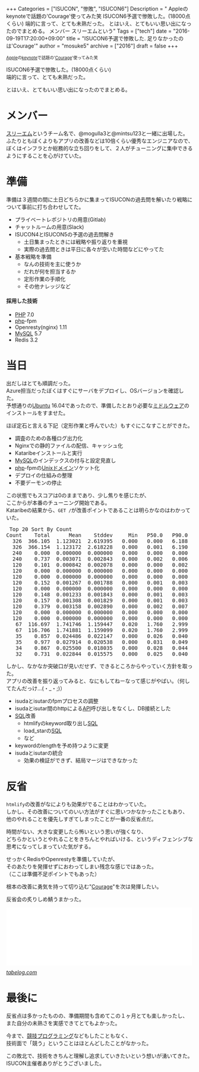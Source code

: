 +++
Categories = ["ISUCON", "惨敗", "ISUCON6"]
Description = " Appleのkeynoteで話題の'Courage'使ってみた笑  ISUCON6予選で惨敗した。(18000点くらい) 端的に言って、とても未熟だった。  とはいえ、とてもいい思い出になったのでまとめる。  メンバー  スリーエムという"
Tags = ["tech"]
date = "2016-09-19T17:20:00+09:00"
title = "ISUCON6予選で惨敗した. 足りなかったのは&#39;Courage&#39;"
author = "mosuke5"
archive = ["2016"]
draft = false
+++

<body>
<p><span style="font-size: 80%"><a class="keyword" href="http://d.hatena.ne.jp/keyword/Apple">Apple</a>の<a class="keyword" href="http://d.hatena.ne.jp/keyword/keynote">keynote</a>で話題の'<a class="keyword" href="http://d.hatena.ne.jp/keyword/Courage">Courage</a>'使ってみた笑</span></p>

<p>ISUCON6予選で惨敗した。(18000点くらい)<br>
端的に言って、とても未熟だった。</p>

<p>とはいえ、とてもいい思い出になったのでまとめる。</p>

<h1>メンバー</h1>

<p><a class="keyword" href="http://d.hatena.ne.jp/keyword/%A5%B9%A5%EA%A1%BC%A5%A8%A5%E0">スリーエム</a>というチーム名で、@mogulla3と@mintsu123と一緒に出場した。<br>
ふたりともぼくよりもアプリの改善などは10倍くらい優秀なエンジニアなので、<br>
ぼくはインフラとか総務的な立ち回りをして、２人がチューニングに集中できるようにすることを心がけていた。</p>

<h1>準備</h1>

<p>準備は３週間の間に土日どちらかに集まってISUCONの過去問を解いたり戦略について事前に打ち合わせしてた。</p>

<ul>
<li>プライベートレポジトリの用意(Gitlab)</li>
<li>チャットルームの用意(Slack)</li>
<li>ISUCON4とISUCON5の予選の過去問解き

<ul>
<li>土日集まったときには戦略や振り返りを重視</li>
<li>実際の過去問ときは平日に各々が空いた時間などにやってた</li>
</ul>
</li>
<li>基本戦略を準備

<ul>
<li>なんの技術を主に使うか</li>
<li>だれが何を担当するか</li>
<li>定形作業の手順化</li>
<li>その他ナレッジなど</li>
</ul>
</li>
</ul>


<h4>採用した技術</h4>

<ul>
<li>
<a class="keyword" href="http://d.hatena.ne.jp/keyword/PHP">PHP</a> 7.0</li>
<li>
<a class="keyword" href="http://d.hatena.ne.jp/keyword/php">php</a>-fpm</li>
<li>Openresty(nginx) 1.11</li>
<li>
<a class="keyword" href="http://d.hatena.ne.jp/keyword/MySQL">MySQL</a> 5.7</li>
<li>Redis 3.2</li>
</ul>


<h1>当日</h1>

<p>出だしはとても順調だった。<br>
Azure担当だったぼくはすぐにサーバをデプロイし、OSバージョンを確認した。<br>
予想通りの<a class="keyword" href="http://d.hatena.ne.jp/keyword/Ubuntu">Ubuntu</a> 16.04であったので、準備したとおり必要な<a class="keyword" href="http://d.hatena.ne.jp/keyword/%A5%DF%A5%C9%A5%EB%A5%A6%A5%A7%A5%A2">ミドルウェア</a>のインストールをすませた。</p>

<p>ほぼ定石と言える下記（定形作業と呼んでいた）もすぐにこなすことができた。</p>

<ul>
<li>調査のための各種ログ出力化</li>
<li>Nginxでの静的ファイルの配信、キャッシュ化</li>
<li>Kataribeインストールと実行</li>
<li>
<a class="keyword" href="http://d.hatena.ne.jp/keyword/MySQL">MySQL</a>のインデックスの付与と設定見直し</li>
<li>
<a class="keyword" href="http://d.hatena.ne.jp/keyword/php">php</a>-fpmの<a class="keyword" href="http://d.hatena.ne.jp/keyword/Unix">Unix</a><a class="keyword" href="http://d.hatena.ne.jp/keyword/%A5%C9%A5%E1%A5%A4%A5%F3">ドメイン</a>ソケット化</li>
<li>デプロイの仕組みの整理</li>
<li>不要デーモンの停止</li>
</ul>


<p>この状態でもスコアは0のままであり、少し焦りを感じたが、<br>
ここからが本番のチューニング開始である。<br>
Kataribeの結果から、<code>GET /</code>が改善ポイントであることは明らかなのはわかっていた。</p>

<pre class="code" data-lang="" data-unlink> Top 20 Sort By Count
Count    Total      Mean    Stddev     Min   P50.0   P90.0   P95.0   P99.0     Max  2xx  3xx  4xx  5xx  Request
  326  366.105  1.123021  2.619395   0.000   0.000   6.188   7.418   9.827  10.207  326    0    0    0  GET / HTTP/1.0
  326  366.154  1.123172  2.618228   0.000   0.001   6.190   7.418   9.778  10.207  326    0    0    0  GET / HTTP/1.1
  240    0.000  0.000000  0.000000   0.000   0.000   0.000   0.000   0.000   0.000  240    0    0    0  GET /css/bootstrap.min.css HTTP/1.0
  240    0.737  0.003071  0.002843   0.000   0.002   0.006   0.010   0.013   0.015  240    0    0    0  GET /css/bootstrap.min.css HTTP/1.1
  120    0.101  0.000842  0.002078   0.000   0.000   0.002   0.003   0.015   0.015  120    0    0    0  GET /img/star.gif HTTP/1.1
  120    0.000  0.000000  0.000000   0.000   0.000   0.000   0.000   0.000   0.000  120    0    0    0  GET /js/jquery.min.js HTTP/1.0
  120    0.000  0.000000  0.000000   0.000   0.000   0.000   0.000   0.000   0.000  120    0    0    0  GET /img/star.gif HTTP/1.0
  120    0.152  0.001267  0.001788   0.000   0.001   0.003   0.004   0.011   0.012  120    0    0    0  GET /css/bootstrap-responsive.min.css HTTP/1.1
  120    0.000  0.000000  0.000000   0.000   0.000   0.000   0.000   0.000   0.000  120    0    0    0  GET /js/bootstrap.min.js HTTP/1.0
  120    0.148  0.001233  0.001843   0.000   0.001   0.003   0.004   0.011   0.012  120    0    0    0  GET /favicon.ico HTTP/1.1
  120    0.157  0.001308  0.001829   0.000   0.001   0.003   0.004   0.011   0.011  120    0    0    0  GET /js/bootstrap.min.js HTTP/1.1
  120    0.379  0.003158  0.002890   0.000   0.002   0.007   0.010   0.013   0.015  120    0    0    0  GET /js/jquery.min.js HTTP/1.1
  120    0.000  0.000000  0.000000   0.000   0.000   0.000   0.000   0.000   0.000  120    0    0    0  GET /favicon.ico HTTP/1.0
  120    0.000  0.000000  0.000000   0.000   0.000   0.000   0.000   0.000   0.000  120    0    0    0  GET /css/bootstrap-responsive.min.css HTTP/1.0
   67  116.697  1.741746  1.159447   0.020   1.760   2.999   3.000   3.001   3.001    0   42   25    0  POST /login HTTP/1.0
   67  116.706  1.741881  1.159099   0.020   1.760   2.999   2.999   3.001   3.001    0   42   25    0  POST /login HTTP/1.1
   35    0.857  0.024486  0.022147   0.000   0.026   0.040   0.085   0.096   0.096   35    0    0    0  GET /stars?keyword=%E5%86%85%E7%94%B0%E4%BF%AE%E5%B9%B3 HTTP/1.1
   35    0.977  0.027914  0.020538   0.000   0.031   0.049   0.062   0.077   0.077   35    0    0    0  GET /stars?keyword=%E3%82%A6%E3%83%BC%E3%82%BA HTTP/1.1
   34    0.867  0.025500  0.018035   0.000   0.028   0.044   0.059   0.071   0.071   34    0    0    0  GET /stars?keyword=%E5%8C%97%E6%B6%88%E9%98%B2%E7%BD%B2 HTTP/1.1
   32    0.731  0.022844  0.015575   0.000   0.025   0.040   0.050   0.052   0.052   32    0    0    0  GET /stars?keyword=%E8%BC%AA%E7%8A%B6%E7%94%B2%E7%8A%B6%E7%AD%8B HTTP/1.1 </pre>


<p>しかし、なかなか突破口が見いだせず、できるところからやっていく方針を取った。<br>
アプリの改善を振り返ってみると、なにもしてねーなって感じがやばい。（何してたんだっけ…(・_・;)）</p>

<ul>
<li>isudaとisutarのfpmプロセスの調整</li>
<li>isudaとisutar間のhttpによる<a class="keyword" href="http://d.hatena.ne.jp/keyword/API">API</a>呼び出しをなくし、DB接続とした</li>
<li>
<a class="keyword" href="http://d.hatena.ne.jp/keyword/SQL">SQL</a>改善

<ul>
<li>htmlifyのkeyword取り出し<a class="keyword" href="http://d.hatena.ne.jp/keyword/SQL">SQL</a>
</li>
<li>load_starの<a class="keyword" href="http://d.hatena.ne.jp/keyword/SQL">SQL</a>
</li>
<li>など</li>
</ul>
</li>
<li>keywordのlengthを予め持つように変更</li>
<li>isudaとisutarの統合

<ul>
<li>効果の検証ができず、結局マージはできなかった</li>
</ul>
</li>
</ul>


<h1>反省</h1>

<p><code>htmlify</code>の改善がなによりも効果がでることはわかっていた。<br>
しかし、その改善についてのいい方法がすぐに思いつかなかったこともあり、<br>
他のやれることを優先しすぎてしまったことが一番の反省点だ。</p>

<p>時間がない、大きな変更したら怖いという思いが強くなり、<br>
どちらかというとやれることをきちんとやればいける、というディフェンシブな思考になってしまっていた気がする。</p>

<p>せっかくRedisやOpenrestyを準備していたが、<br>
そのあたりを発揮せずにおわってしまい残念な感じではあった。<br>
（ここは準備不足ポイントでもあった）</p>

<p>根本の改善に勇気を持って切り込む"<a class="keyword" href="http://d.hatena.ne.jp/keyword/Courage">Courage</a>"を次は発揮したい。</p>

<p>反省会の炙りしめ鯖うまかった。</p>

<p><iframe src="//hatenablog-parts.com/embed?url=http%3A%2F%2Ftabelog.com%2Ftokyo%2FA1303%2FA130301%2F13003370%2F" title="BISTRO三十五段屋 (渋谷/居酒屋)" class="embed-card embed-webcard" scrolling="no" frameborder="0" style="display: block; width: 100%; height: 155px; max-width: 500px; margin: 10px 0px;"></iframe><cite class="hatena-citation"><a href="http://tabelog.com/tokyo/A1303/A130301/13003370/">tabelog.com</a></cite></p>

<h1>最後に</h1>

<p>反省点は多かったものの、準備期間も含めてこの１ヶ月とても楽しかったし、<br>
また自分の未熟さを実感できてとてもよかった。</p>

<p>今まで、<a class="keyword" href="http://d.hatena.ne.jp/keyword/%B6%A5%B5%BB%A5%D7%A5%ED%A5%B0%A5%E9%A5%DF%A5%F3%A5%B0">競技プログラミング</a>などもしたこともなく、<br>
技術面で「競う」ということはほとんどしたことがなかった。</p>

<p>この敗北で、技術をきちんと理解し追求していきたいという想いが湧いてきた。<br>
ISUCON主催者ありがとうございました。</p>
</body>
